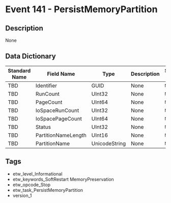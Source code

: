 # Event 141 - PersistMemoryPartition

## Description
None

## Data Dictionary
|Standard Name|Field Name|Type|Description|Sample Value|
|---|---|---|---|---|
|TBD|Identifier|GUID|None|`None`|
|TBD|RunCount|UInt32|None|`None`|
|TBD|PageCount|UInt64|None|`None`|
|TBD|IoSpaceRunCount|UInt32|None|`None`|
|TBD|IoSpacePageCount|UInt64|None|`None`|
|TBD|Status|UInt32|None|`None`|
|TBD|PartitionNameLength|UInt16|None|`None`|
|TBD|PartitionName|UnicodeString|None|`None`|

## Tags
* etw_level_Informational
* etw_keywords_SoftRestart MemoryPreservation
* etw_opcode_Stop
* etw_task_PersistMemoryPartition
* version_1